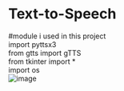 # Text-to-Speech
#module i used in this project <br/>
import pyttsx3<br/>
from gtts import gTTS<br/>
from tkinter import *<br/>
import os<br/>
![image](https://user-images.githubusercontent.com/72144195/122787301-d301ae80-d2d2-11eb-8658-9e7577133dac.png)
